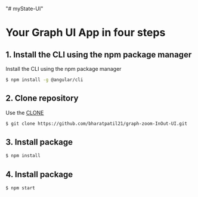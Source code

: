"# myState-UI" 

# Your Graph UI App in four steps

## 1. Install the CLI using the npm package manager

Install the CLI using the npm package manager

```bash
$ npm install -g @angular/cli
```

## 2. Clone repository

Use the [CLONE](https://github.com/bharatpatil21/graph-zoom-InOut-UI.git) 

```bash
$ git clone https://github.com/bharatpatil21/graph-zoom-InOut-UI.git
```

## 3. Install package

```bash
$ npm install
```

## 4. Install package

```bash
$ npm start
```